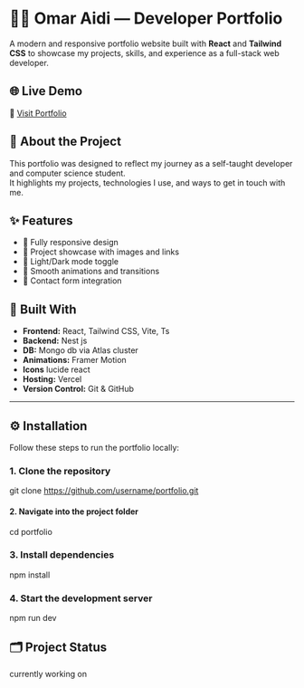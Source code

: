 # 🧑‍💻 Omar Aidi — Developer Portfolio

A modern and responsive portfolio website built with **React** and **Tailwind CSS** to showcase my projects, skills, and experience as a full-stack web developer.

## 🌐 Live Demo
🔗 [Visit Portfolio](https://omaraidi.vercel.app)

## 🧐 About the Project
This portfolio was designed to reflect my journey as a self-taught developer and computer science student.  
It highlights my projects, technologies I use, and ways to get in touch with me.

## ✨ Features
- 📱 Fully responsive design  
- 🧩 Project showcase with images and links  
- 🌙 Light/Dark mode toggle  
- 🧠 Smooth animations and transitions  
- 📧 Contact form integration

## 🧰 Built With
- **Frontend:** React, Tailwind CSS, Vite, Ts
- **Backend:** Nest js
- **DB:** Mongo db via Atlas cluster
- **Animations:** Framer Motion
- **Icons** lucide react
- **Hosting:** Vercel  
- **Version Control:** Git & GitHub

---
## ⚙️ Installation

Follow these steps to run the portfolio locally:
### 1. Clone the repository
git clone https://github.com/username/portfolio.git

#### 2. Navigate into the project folder
cd portfolio

### 3. Install dependencies
npm install

### 4. Start the development server
npm run dev

## 🗂️ Project Status 
currently working on 
